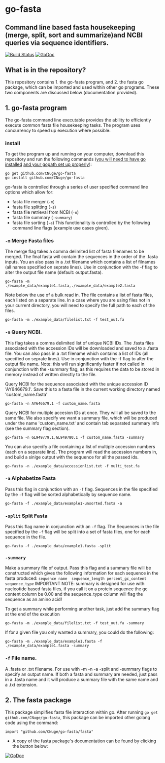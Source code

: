 # go-fasta
## Command line based fasta housekeeping (merge, split, sort and summarize)and NCBI queries via sequence identifiers.
[![Build Status](https://travis-ci.org/CNuge/go-fasta.svg?branch=master)](https://travis-ci.org/CNuge/go-fasta)
[![GoDoc](https://godoc.org/github.com/CNuge/go-fasta/fasta?status.svg)](https://godoc.org/github.com/CNuge/go-fasta/fasta)

## What is in the repository?
This repository contains 1. the go-fasta program, and 2. the fasta go package, which can be imported and used within other go programs. These two components are discussed below (documentation provided).

## 1. go-fasta program 
The go-fasta command line executable provides the ability to efficiently execute common fasta file housekeeping tasks. The program uses concurrency to speed up execution where possible. 
### install
To get the program up and running on your computer, download this repository and run the following commands ([you will need to have go installed](https://golang.org/) [and your gopath set up properly](https://github.com/golang/go/wiki/SettingGOPATH)): 
```
go get github.com/CNuge/go-fasta
go install github.com/CNuge/go-fasta
```
go-fasta is controlled through a series of user specified command line options which allow for:
* fasta file merger (`-m`)
* fasta file splitting (`-s`)
* fasta file retrieval from NCBI (`-n`)
* fasta file summary (`-summary`)
* fasta file sorting (`-a`)
This functionality is controlled by the following command line flags (example use cases given).

### `-m` Merge Fasta files
The merge flag takes a comma delimited list of fasta filenames to be merged. The final fasta will contain the sequences in the order of the .fasta inputs.
You an also pass in a .txt filename which contains a list of filnames (all names specified on seprate lines).
Use in conjunction with the -f flag to alter the output file name (default: output.fasta).

```
go-fasta -m ./example_data/example1.fasta,./example_data/example2.fasta
```

Note below the use of a bulk read in. The file contains a list of fasta files, each listed on a separate line. In a case where you are using files not in your current directory, you will need to specify the full path to each of the files.
```
go-fasta -m ./example_data/filelist.txt -f test_out.fa
```

### `-n` Query NCBI. 
This flag takes a comma delimited list of unique NCBI IDs. The .fasta files associated with the accession IDs will be downloaded and saved to a .fasta file. You can also pass in a .txt filename which contains a list of IDs (all specified on seprate lines). 
Use in conjunction with the -f flag to alter the output file name. Note: this will run significantly faster if not called in conjunction with the -summary flag, as this requires the data to be stored in memory instead of written directly to the file.

Query NCBI for the sequence associated with the unique accession ID 'AY646679.1'. Save this to a fasta file in the current working directory named 'custom_name.fasta'
```
go-fasta -n AY646679.1 -f custom_name.fasta
```

Query NCBI for multiple accesion IDs at once. They will all be saved to the same file. We also specify we want a summary file, which will be produced under the name 'custom_name.txt' and contain tab separated summary info (see the summary flag section).
```
go-fasta -n GL949779.1,GL949780.1 -f custom_name.fasta -summary
```

You can also specify a file containing a list of multiple accession numbers (each on a separate line). The program will read the accession numbers in, and build a sinlge output with the sequence for all the passed ids.
```
go-fasta -n ./example_data/accessionlist.txt -f multi_test.fa
```

### `-a` Alphabetize Fasta
Pass this flag in conjunction with an `-f` flag. Sequences in the file specified by the `-f` flag will be sorted alphabetically by sequence name.

```
go-fasta -f ./example_data/example1-unsorted.fasta -a
```

### `-split` Split Fasta
Pass this flag name in conjunction with an `-f` flag.
The Sequences in the file specified by the `-f` flag will be split into a set of fasta files, one for each sequence in the file.

```
go-fasta -f ./example_data/example1.fasta -split
```

### `-summary`
Make a summary file of output. Pass this flag and a summary file will be constructed which gives the following information for each sequence in the fasta produced: 
`sequence name	sequence_length	percent_gc_content sequence_type`
IMPORTANT NOTE: summary is designed for use with nucleotide based fasta files, if you call it on a protein sequence the gc content column be 0.00 and the sequence_type column will flag the sequence as an amino acid!

To get a summary while performing another task, just add the summary flag at the end of the execution
```
go-fasta -m ./example_data/filelist.txt -f test_out.fa -summary
```
If for a given file you only wanted a summary, you could do the following:
```
go-fasta -m ./example_data/example1.fasta -f ./example_data/example1.fasta -summary
```


### `-f` File name.
A .fasta or .txt filename. For use with -m -n -a -split and -summary flags to specify an output name.
If both a fasta and summary are needed, just pass in a .fasta name and it will produce a summary file with the same name and a .txt extension.


## 2. The fasta package

This package simplifies fasta file interaction within go. After running `go get github.com/CNuge/go-fasta`, this package can be imported other golang code using the command:
```
import "github.com/CNuge/go-fasta/fasta"
```

* A copy of the fasta package's documentation can be found by clicking the button below:

[![GoDoc](https://godoc.org/github.com/CNuge/go-fasta/fasta?status.svg)](https://godoc.org/github.com/CNuge/go-fasta/fasta)

